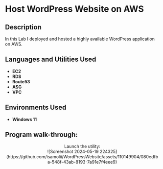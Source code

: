 <h1>Host WordPress Website on AWS </h1>



<h2>Description</h2>
In this Lab I deployed and hosted a highly available WordPress application on AWS.
<br />


<h2>Languages and Utilities Used</h2>

- <b>EC2</b>
- <b>RDS</b>
- <b>Route53</b>
- <b>ASG</b>
- <b>VPC</b>


<h2>Environments Used </h2>

- <b>Windows 11</b> 

<h2>Program walk-through:</h2>

<p align="center">
Launch the utility: <br/>
 ![Screenshot 2024-05-19 224325](https://github.com/isamolii/WordPressWebsite/assets/110149904/080edfba-548f-43ab-8193-7a91e7f4eee9)




<!--
 ```diff
- text in red
+ text in green
! text in orange
# text in gray
@@ text in purple (and bold)@@
```
--!>
